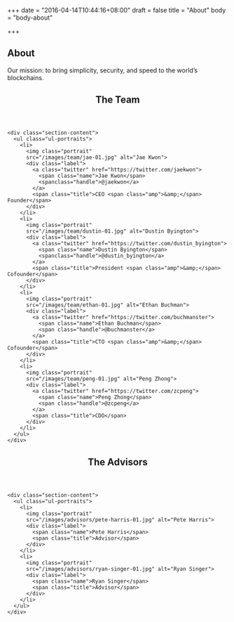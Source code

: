 +++
date = "2016-04-14T10:44:16+08:00"
draft = false
title = "About"
body = "body-about"

+++

<section id="section-top">
  <div class="section-container">
    <h1>About</h1>
    <p>Our mission: to bring simplicity, security, and speed to the world&rsquo;s blockchains.</p>
  </div>
</section>

<section class="section-default">
  <div class="section-container">
    <header class="section-header">
      <h2>The Team</h2>
    </header>

    <div class="section-content">
      <ul class="ul-portraits">
        <li>
          <img class="portrait"
          src="/images/team/jae-01.jpg" alt="Jae Kwon">
          <div class="label">
            <a class="twitter" href="https://twitter.com/jaekwon">
              <span class="name">Jae Kwon</span>
              <spanclass="handle">@jaekwon</a>
            </a>
            <span class="title">CEO <span class="amp">&amp;</span> Founder</span>
          </div>
        </li>
        <li>
          <img class="portrait"
          src="/images/team/dustin-01.jpg" alt="Dustin Byington">
          <div class="label">
            <a class="twitter" href="https://twitter.com/dustin_byington">
              <span class="name">Dustin Byington</span>
              <spanclass="handle">@dustin_byington</a>
            </a>
            <span class="title">President <span class="amp">&amp;</span> Cofounder</span>
          </div>
        </li>
        <li>
          <img class="portrait"
          src="/images/team/ethan-01.jpg" alt="Ethan Buchman">
          <div class="label">
            <a class="twitter" href="https://twitter.com/buchmanster">
              <span class="name">Ethan Buchman</span>
              <span class="handle">@buchmanster</a>
            </a>
            <span class="title">CTO <span class="amp">&amp;</span> Cofounder</span>
          </div>
        </li>
        <li>
          <img class="portrait"
          src="/images/team/peng-01.jpg" alt="Peng Zhong">
          <div class="label">
            <a class="twitter" href="https://twitter.com/zcpeng">
              <span class="name">Peng Zhong</span>
              <span class="handle">@zcpeng</a>
            </a>
            <span class="title">CDO</span>
          </div>
        </li>
      </ul>
    </div>
  </div>
</section>

<section class="section-default">
  <div class="section-container">
    <header class="section-header">
      <h2>The Advisors</h2>
    </header>

    <div class="section-content">
      <ul class="ul-portraits">
        <li>
          <img class="portrait"
          src="/images/advisors/pete-harris-01.jpg" alt="Pete Harris">
          <div class="label">
            <span class="name">Pete Harris</span>
            <span class="title">Advisor</span>
          </div>
        </li>
        <li>
          <img class="portrait"
          src="/images/advisors/ryan-singer-01.jpg" alt="Ryan Singer">
          <div class="label">
            <span class="name">Ryan Singer</span>
            <span class="title">Advisor</span>
          </div>
        </li>
      </ul>
    </div>
  </div>
</section>
